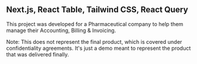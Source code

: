 ## Next.js, React Table, Tailwind CSS, React Query

This project was developed for a Pharmaceutical company to help them manage their Accounting, Billing & Invoicing. 

Note: This does not represent the final product, which is covered under confidentiality agreements. It's just a demo meant to represent the product that was delivered finally.

